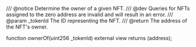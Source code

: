 /// @notice Determine the owner of a given NFT.
/// @dev Queries for NFTs assigned to the zero address are invalid and will result in an error.
/// @param _tokenId The ID representing the NFT.
/// @return The address of the NFT's owner.

function ownerOf(uint256 _tokenId) external view returns (address);